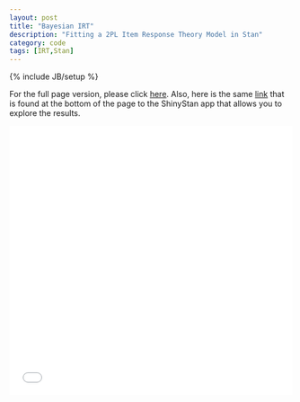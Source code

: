```yaml
---
layout: post
title: "Bayesian IRT"
description: "Fitting a 2PL Item Response Theory Model in Stan"
category: code
tags: [IRT,Stan]
---
```

{% include JB/setup %}

For the full page version, please click [here](/assets/projects/BayesianIRT/BayesianIRT.html). Also, here is the same [link](https://rfarouni.shinyapps.io/BayesianIRT/) that is found at the bottom of the page to the ShinyStan app that allows you to explore the results.

<div style='position: relative; width: 100%; height: 0px; padding-bottom: 95%;'>
<iframe style='position: absolute; left: 0px; top: 0px; width: 100%; height: 100%'
        frameborder="0" 
       src="/assets/projects/BayesianIRT/BayesianIRT.html"></iframe>
</div>

